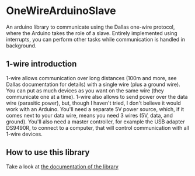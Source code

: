 # OneWireArduinoSlave
An arduino library to communicate using the Dallas one-wire protocol, where the Arduino takes the role of a slave. Entirely implemented using interrupts, you can perform other tasks while communication is handled in background.

## 1-wire introduction
1-wire allows communication over long distances (100m and more, see Dallas documentation for details) with a single wire (plus a ground wire). You can put as much devices as you want on the same wire (they communicate one at a time). 1-wire also allows to send power over the data wire (parasitic power), but, though I haven't tried, I don't believe it would work with an Arduino. You'll need a separate 5V power source, which, if it comes next to your data wire, means you need 3 wires (5V, data, and ground). You'll also need a master controller, for example the USB adapter DS9490R, to connect to a computer, that will control communication with all 1-wire devices.

## How to use this library
Take a look at [the documentation of the library](./documentation.md)
